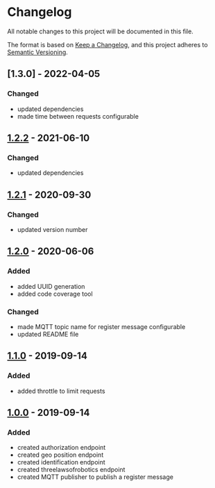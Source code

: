 # Changelog
All notable changes to this project will be documented in this file.

The format is based on [Keep a Changelog](https://keepachangelog.com/en/1.0.0/),
and this project adheres to [Semantic Versioning](https://semver.org/spec/v2.0.0.html).

## [1.3.0] - 2022-04-05
### Changed
- updated dependencies
- made time between requests configurable

## [1.2.2] - 2021-06-10
### Changed
- updated dependencies

## [1.2.1] - 2020-09-30
### Changed
- updated version number

## [1.2.0] - 2020-06-06
### Added
- added UUID generation
- added code coverage tool
### Changed
- made MQTT topic name for register message configurable
- updated README file

## [1.1.0] - 2019-09-14
### Added
- added throttle to limit requests

## [1.0.0] - 2019-09-14
### Added
- created authorization endpoint
- created geo position endpoint
- created identification endpoint
- created threelawsofrobotics endpoint
- created MQTT publisher to publish a register message

[Unreleased]: https://github.com/hendrik-scholz/iot-device-information/compare/1.3.0...HEAD
[1.2.3]: https://github.com/hendrik-scholz/iot-device-information/compare/1.2.2...1.3.0
[1.2.2]: https://github.com/hendrik-scholz/iot-device-information/compare/1.2.1...1.2.2
[1.2.1]: https://github.com/hendrik-scholz/iot-device-information/compare/1.2.0...1.2.1
[1.2.0]: https://github.com/hendrik-scholz/iot-device-information/compare/1.1.0...1.2.0
[1.1.0]: https://github.com/hendrik-scholz/iot-device-information/compare/1.0.0...1.1.0
[1.0.0]: https://github.com/hendrik-scholz/iot-device-information/releases/tag/1.0.0